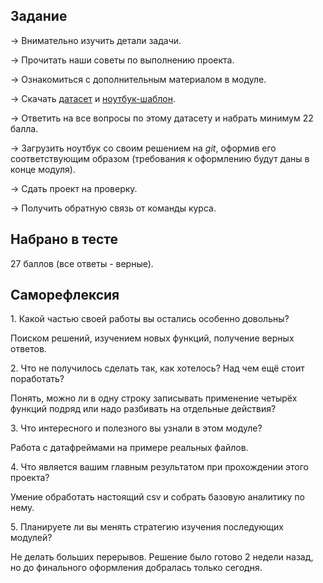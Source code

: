 ## Задание

→ Внимательно изучить детали задачи.

→ Прочитать наши советы по выполнению проекта.

→ Ознакомиться с дополнительным материалом в модуле.

→ Скачать [датасет](https://lms.skillfactory.ru/assets/courseware/v1/1d68c628a08cd5521ae70e976577568b/asset-v1:Skillfactory+DST-PRO+15APR2020+type@asset+block/movie_bd_v5.csv) и [ноутбук-шаблон](https://lms.skillfactory.ru/assets/courseware/v1/801e20cf79a6fd344ffc8edec681e0fd/asset-v1:Skillfactory+DST-PRO+15APR2020+type@asset+block/Movies_IMBD_v4.1_TEMPLATE.ipynb).

→ Ответить на все вопросы по этому датасету и набрать минимум 22 балла.

→ Загрузить ноутбук со своим решением на _git_, оформив его соответствующим образом (требования к оформлению будут даны в конце модуля).

→ Сдать проект на проверку.

→ Получить обратную связь от команды курса.


## Набрано в тесте

27 баллов (все ответы - верные).

## Саморефлексия

1\. Какой частью своей работы вы остались особенно довольны?

Поиском решений, изучением новых функций, получение верных ответов.

2\. Что не получилось сделать так, как хотелось? Над чем ещё стоит поработать?

Понять, можно ли в одну строку записывать применение четырёх функций подряд или надо разбивать на отдельные действия?

3\. Что интересного и полезного вы узнали в этом модуле?

Работа с датафреймами на примере реальных файлов.

4\. Что является вашим главным результатом при прохождении этого проекта?

Умение обработать настоящий csv и собрать базовую аналитику по нему.

5\. Планируете ли вы менять стратегию изучения последующих модулей?

Не делать больших перерывов. Решение было готово 2 недели назад, но до финального оформления добралась только сегодня.